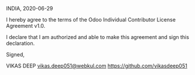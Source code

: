 INDIA, 2020-06-29

I hereby agree to the terms of the Odoo Individual Contributor License Agreement v1.0.

I declare that I am authorized and able to make this agreement and sign this declaration.

Signed,

VIKAS DEEP vikas.deep051@webkul.com https://github.com/vikasdeep051
